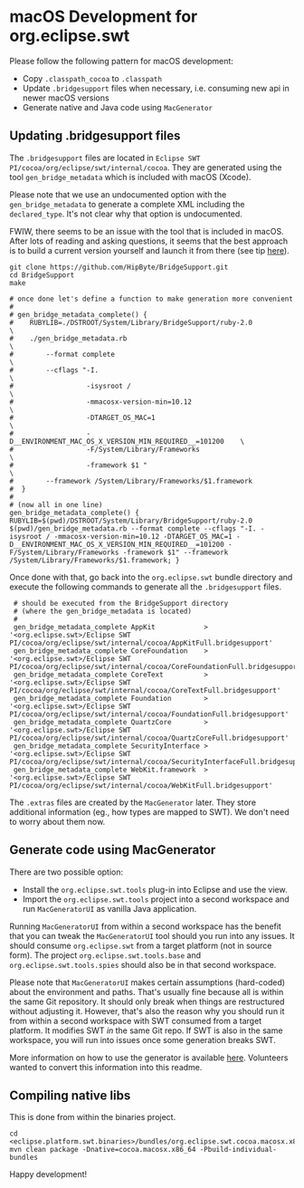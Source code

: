 macOS Development for org.eclipse.swt
=====================================

Please follow the following pattern for macOS development:

* Copy `.classpath_cocoa` to `.classpath`
* Update `.bridgesupport` files when necessary, i.e. consuming new api in newer macOS versions
* Generate native and Java code using `MacGenerator`



Updating .bridgesupport files
-----------------------------

The `.bridgesupport` files are located in `Eclipse SWT PI/cocoa/org/eclipse/swt/internal/cocoa`. They are
generated using the tool `gen_bridge_metadata` which is included with macOS (Xcode).

Please note that we use an undocumented option with the `gen_bridge_metadata` to generate a complete XML including the `declared_type`.
It's not clear why that option is undocumented.

FWIW, there seems to be an issue with the tool that is included in macOS. After lots of reading and asking questions, it seems that
the best approach is to build a current version yourself and launch it from there
(see tip [here](https://twitter.com/watson1978/status/786929396711948288)).

    git clone https://github.com/HipByte/BridgeSupport.git
    cd BridgeSupport
    make

    # once done let's define a function to make generation more convenient
    #
    # gen_bridge_metadata_complete() {
    #    RUBYLIB=./DSTROOT/System/Library/BridgeSupport/ruby-2.0                 \
    #    ./gen_bridge_metadata.rb                                                \
    #        --format complete                                                   \
    #        --cflags "-I.                                                       \
    #                  -isysroot /                                               \
    #                  -mmacosx-version-min=10.12                                \
    #                  -DTARGET_OS_MAC=1                                         \
    #                  -D__ENVIRONMENT_MAC_OS_X_VERSION_MIN_REQUIRED__=101200    \
    #                  -F/System/Library/Frameworks                              \
    #                  -framework $1 "                                           \
    #        --framework /System/Library/Frameworks/$1.framework
    #  }
    #
    # (now all in one line)
    gen_bridge_metadata_complete() { RUBYLIB=$(pwd)/DSTROOT/System/Library/BridgeSupport/ruby-2.0 $(pwd)/gen_bridge_metadata.rb --format complete --cflags "-I. -isysroot / -mmacosx-version-min=10.12 -DTARGET_OS_MAC=1 -D__ENVIRONMENT_MAC_OS_X_VERSION_MIN_REQUIRED__=101200 -F/System/Library/Frameworks -framework $1" --framework /System/Library/Frameworks/$1.framework; }

Once done with that, go back into the `org.eclipse.swt` bundle directory and execute the following commands to generate all the `.bridgesupport` files.

     # should be executed from the BridgeSupport directory
     # (where the gen_bridge_metadata is located)
     #
     gen_bridge_metadata_complete AppKit            > '<org.eclipse.swt>/Eclipse SWT PI/cocoa/org/eclipse/swt/internal/cocoa/AppKitFull.bridgesupport'
     gen_bridge_metadata_complete CoreFoundation    > '<org.eclipse.swt>/Eclipse SWT PI/cocoa/org/eclipse/swt/internal/cocoa/CoreFoundationFull.bridgesupport'
     gen_bridge_metadata_complete CoreText          > '<org.eclipse.swt>/Eclipse SWT PI/cocoa/org/eclipse/swt/internal/cocoa/CoreTextFull.bridgesupport'
     gen_bridge_metadata_complete Foundation        > '<org.eclipse.swt>/Eclipse SWT PI/cocoa/org/eclipse/swt/internal/cocoa/FoundationFull.bridgesupport'
     gen_bridge_metadata_complete QuartzCore        > '<org.eclipse.swt>/Eclipse SWT PI/cocoa/org/eclipse/swt/internal/cocoa/QuartzCoreFull.bridgesupport'
     gen_bridge_metadata_complete SecurityInterface > '<org.eclipse.swt>/Eclipse SWT PI/cocoa/org/eclipse/swt/internal/cocoa/SecurityInterfaceFull.bridgesupport'
     gen_bridge_metadata_complete WebKit.framework  > '<org.eclipse.swt>/Eclipse SWT PI/cocoa/org/eclipse/swt/internal/cocoa/WebKitFull.bridgesupport'

The `.extras` files are created by the `MacGenerator` later. They store additional information (eg., how types are mapped to SWT).
We don't need to worry about them now.


Generate code using MacGenerator
--------------------------------

There are two possible option:

* Install the `org.eclipse.swt.tools` plug-in into Eclipse and use the view.
* Import the `org.eclipse.swt.tools` project into a second workspace and run `MacGeneratorUI` as vanilla Java application.

Running `MacGeneratorUI` from within a second workspace has the benefit that you can tweak the `MacGeneratorUI` tool should you run into any issues.
It should consume `org.eclipse.swt` from a target platform (not in source form). The project `org.eclipse.swt.tools.base` and `org.eclipse.swt.tools.spies`
should also be in that second workspace.

Please note that `MacGeneratorUI` makes certain assumptions (hard-coded) about the environment and paths. That's usually fine
because all is within the same Git repository. It should only break when things are restructured without adjusting it. However, that's also
the reason why you should run it from within a second workspace with SWT consumed from a target platform. It modifies SWT *in* the same
Git repo. If SWT is also in the same workspace, you will run into issues once some generation breaks SWT.

More information on how to use the generator is available [here](https://www.eclipse.org/swt/macgen.php). Volunteers wanted to convert
this information into this readme.


Compiling native libs
---------------------

This is done from within the binaries project.

    cd <eclipse.platform.swt.binaries>/bundles/org.eclipse.swt.cocoa.macosx.x86_64
    mvn clean package -Dnative=cocoa.macosx.x86_64 -Pbuild-individual-bundles


Happy development!